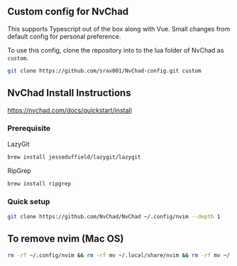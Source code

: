 ## Custom config for NvChad

This supports Typescript out of the box along with Vue. Small changes from default config for personal preference. 

To use this config, clone the repository into to the lua folder of NvChad as `custom`.  

```sh
git clone https://github.com/srav001/NvChad-config.git custom
```

## NvChad Install Instructions

https://nvchad.com/docs/quickstart/install

### Prerequisite

LazyGit
```sh
brew install jesseduffield/lazygit/lazygit
```

RipGrep
```sh
brew install ripgrep
```


### Quick setup 
```sh
git clone https://github.com/NvChad/NvChad ~/.config/nvim --depth 1
```

## To remove nvim (Mac OS)

```sh
rm -rf ~/.config/nvim && rm -rf mv ~/.local/share/nvim && rm -rf mv ~/.local/state/nvim && rm -rf mv ~/.cache/nvim
```
